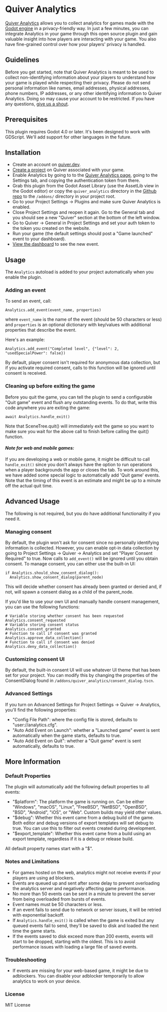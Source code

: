 # Quiver Analytics
[Quiver Analytics](https://quiver.dev/analytics/) allows you to collect analytics for games made with the [Godot engine](https://godotengine.org) in a privacy-friendly way. In just a few minutes, you can integrate Analytics in your game through this open source plugin and gain valuable insight into how players are interacting with your game. You also have fine-grained control over how your players' privacy is handled.

## Guidelines
Before you get started, note that Quiver Analytics is meant to be used to collect non-identifying information about your players to understand how your game is played while respecting their privacy. Please do not send personal information like names, email addresses, physical addresses, phone numbers, IP addresses, or any other identifying information to Quiver Analytics. Doing so may cause your account to be restricted. If you have any questions, [give us a shout](https:/quiver.dev/contact/).

## Prerequisites
This plugin requires Godot 4.0 or later. It's been designed to work with GDScript. We'll add support for other languages in the future.

## Installation
* Create an account on [quiver.dev](https://quiver.dev).
* [Create a project](https://quiver.dev/projects/up/) on Quiver associated with your game.
* Enable Analytics by going to to the [Quiver Analytics page](https://quiver.dev/analytics/), going to the Settings tab, and copying the authentication token from there.
* Grab this plugin from the Godot Asset Library (use the AssetLib view in the Godot editor) or copy the `quiver_analytics` directory in the [Github repo](https://github.com/quiver-dev/quiver-analytics-godot-plugin) to the `/addons/` directory in your project root.
* Go to your Project Settings -> Plugins and make sure Quiver Analytics is enabled.
* Close Project Settings and reopen it again. Go to the General tab and you should see a new "Quiver" section at the bottom of the left window.
* Go to Quiver -> General in Project Settings and set your auth token to the token you created on the website.
* Run your game (the default settings should post a "Game launched" event to your dashboard).
* [View the dashboard](https://quiver.dev/analytics/) to see the new event.

## Usage
The `Analytics` autoload is added to your project automatically when you enable the plugin.

### Adding an event
To send an event, call:

`Analytics.add_event(event_name, properties)`

where `event_name` is the name of the event (should be 50 characters or less) and `properties` is an optional dictionary with key/values with additional properties that describe the event.

Here's an example:

`Analytics.add_event("Completed level", {"level": 2, "usedSpecialPower": false})`

By default, player consent isn't required for anonymous data collection, but if you activate required consent, calls to this function will be ignored until consent is received.

### Cleaning up before exiting the game

Before you quit the game, you can tell the plugin to send a configurable "Quit game" event and flush any outstanding events. To do that, write this code anywhere you are exiting the game:

`await Analytics.handle_exit()`

Note that SceneTree.quit() will immediately exit the game so you want to make sure you wait for the above call to finish before calling the quit() function.

#### _Note for web and mobile games:_

If you are developing a web or mobile game, it might be difficult to call `handle_exit()` since you don't always have the option to run operations when a player backgrounds the app or closes the tab. To work around this, we have added some special logic to automatically add 'Quit game' events. Note that the timing of this event is an estimate and might be up to a minute off the actual quit time.

## Advanced Usage
The following is not required, but you do have additional functionality if you need it.

### Managing consent

By default, the plugin won't ask for consent since no personally identifying information is collected. However, you can enable opt-in data collection by going to Project Settings -> Quiver -> Analytics and set "Player Consent Required" to true. Now calls to `add_event()` will be ignored until you obtain consent. To manage consent, you can either use the built-in UI:

	if Analytics.should_show_consent_dialog():
	  Analytics.show_consent_dialog(parent_node)

 This will decide whether consent has already been granted or denied and, if not, will spawn a consent dialog as a child of the parent_node.

If you'd like to use your own UI and manually handle consent management, you can use the following functions:

	# Variable storing whether consent has been requested
	Analytics.consent_requested
	# Variable storing consent status
	Analytics.consent_granted
	# Function to call if consent was granted
	Analytics.approve_data_collection()
	# Function to call if consent was denied
	Analytics.deny_data_collection()

### Customizing consent UI
By default, the built-in consent UI will use whatever UI theme that has been set for your project. You can modify this by changing the properties of the ConsentDialog found in `/addons/quiver_analytics/consent_dialog.tscn`.

### Advanced Settings
If you turn on Advanced Settings for Project Settings -> Quiver -> Analytics, you'll find the following properties:

* "Config File Path": where the config file is stored, defaults to "user://analytics.cfg".
* "Auto Add Event on Launch": whether a "Launched game" event is sent automatically when the game starts, defaults to true.
* "Auto Add Event on Quit": whether a "Quit game" event is sent automatically, defaults to true.

## More Information

### Default Properties

The plugin will automatically add the following default properties to all events:

* "$platform": The platform the game is running on. Can be either "Windows", "macOS", "Linux", "FreeBSD", "NetBSD", "OpenBSD", "BSD", "Android", "iOS", or "Web". Custom builds may yield other values.
* "$debug": Whether this event came from a debug build of the game. Both editor and debug versions of export templates will set debug to true. You can use this to filter out events created during development.
* "$export_template": Whether this event came from a build using an export template, regardless if it is a debug or release build.

All default property names start with a "$".

### Notes and Limitations

* For games hosted on the web, analytics might not receive events if your players are using ad blockers.
* Events are queued up and sent after some delay to prevent overloading the analytics server and negatively affecting game performance.
* No more than 50 events can be sent in a minute to prevent the server from being overloaded from bursts of events.
* Event names must be 50 characters or less.
* If an event fails to send due to network or server issues, it will be retried with exponential backoff.
* If `Analytics.handle_exit()` is called when the game is exited but any queued events fail to send, they'll be saved to disk and loaded the next time the game starts.
* If the events saved to disk exceed more than 200 events, events will start to be dropped, starting with the oldest. This is to avoid performance issues with loading a large file of saved events.

### Troubleshooting

* If events are missing for your web-based game, it might be due to adblockers. You can disable your adblocker temporarily to allow analytics to work on your device.

### License

MIT License
